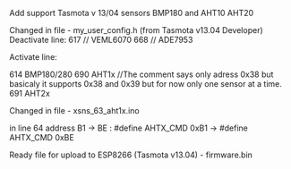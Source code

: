 Add support Tasmota v 13/04  sensors BMP180 and AHT10 AHT20

Changed in file - my_user_config.h (from Tasmota v13.04 Developer)
Deactivate line:     617 // VEML6070         668 // ADE7953

Activate line:

614 BMP180/280
690 AHT1x //The comment says only adress 0x38 but basicaly it supports 0x38 and 0x39 but for now only one sensor at a time.
691 AHT2x 

Changed in file - xsns_63_aht1x.ino

in line 64 address B1 -> BE :
#define AHTX_CMD     0xB1  ->  #define AHTX_CMD     0xBE

Ready file for upload to ESP8266  (Tasmota v13.04)  - firmware.bin
